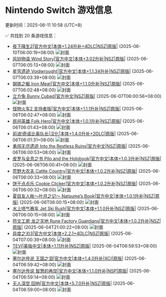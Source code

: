 # Nintendo Switch 游戏信息
更新时间：2025-06-11 10:58 (UTC+8)

✅ 共找到 20 条游戏信息：

- [夜下降生2|官方中文|本体+1.24升补+4DLC|NSZ|原版|](https://www.gamer520.com/71383.html) (2025-06-10T06:00:19+08:00)
  ![封面](https://shared.cdn.queniuqe.com/store_item_assets/steam/apps/2076010/capsule_616x353.jpg?t=1706142345)
- [风铃物语 Wind Story|官方中文|本体+3.02升补|NSZ|原版|](https://www.gamer520.com/91247.html) (2025-06-07T06:05:13+08:00)
  ![封面](https://shared.cdn.queniuqe.com/store_item_assets/steam/apps/3029500/capsule_616x353_schinese.jpg?t=1744117903)
- [星穹遗迹 Voidwrought|官方中文|本体+1.1.34升补|NSZ|原版|](https://www.gamer520.com/83824.html) (2025-06-07T06:03:39+08:00)
  ![封面](https://shared.cdn.queniuqe.com/store_item_assets/steam/apps/2014550/capsule_616x353.jpg?t=1729675216)
- [钢铁之躯 Iron Meat|官方中文|本体+1.1.0升补|NSZ|原版|](https://www.gamer520.com/82458.html) (2025-06-07T06:02:48+08:00)
  ![封面](https://shared.cdn.queniuqe.com/store_item_assets/steam/apps/1157740/capsule_616x353.jpg?t=1727323261)
- [立方兔 Bunny Cubed|官方中文|NSZ|原版|](https://www.gamer520.com/94067.html) (2025-06-07T06:00:56+08:00)
  ![封面](https://img-eshop.cdn.nintendo.net/i/ba95dbac605c96c39b061e0d3fa2dc4ce5f505ce3c0b82ef1cb184d822fed8de.jpg?w=1920)
- [怪物火车2 支持者版|官方中文|本体+1.1.1升补|NSZ|原版|](https://www.gamer520.com/93184.html) (2025-06-06T06:02:47+08:00)
  ![封面](https://s1.imagehub.cc/images/2025/05/22/a41051caaa6604d8b4e7fbc37c1db557.jpg)
- [民间英雄 Folk Hero|官方中文|本体+1.0.1升补|NSZ|原版|](https://www.gamer520.com/94021.html) (2025-06-06T06:01:43+08:00)
  ![封面](https://shared.cdn.queniuqe.com/store_item_assets/steam/apps/2342150/capsule_616x353.jpg?t=1741255756)
- [前进!奇诺比奥队长|汉化|本体+1.4.0升补+2DLC|原版|](https://www.gamer520.com/7582.html) (2025-06-06T06:01:31+08:00)
  ![封面](https://ig.freer.blog/upload/art_editor/20201129-1/427fa9532cca7762c87ada8e594caa76.jpg)
- [勇闯无尽遗迹 Into the Restless Ruins|官方中文|NSZ|原版|](https://www.gamer520.com/94004.html) (2025-06-06T06:00:53+08:00)
  ![封面](https://shared.cdn.queniuqe.com/store_item_assets/steam/apps/2877770/capsule_616x353.jpg?t=1747747006)
- [皮罗与全息之书 Pilo and the Holobook|官方中文|本体+1.0.3升补|NSZ|原版|](https://www.gamer520.com/91095.html) (2025-06-06T06:00:41+08:00)
  ![封面](https://ig.2468c.com/2025/04/11/cbc8b23f750e1.jpg)
- [荒野大农夫 Cattle Country|官方中文|本体+1.0.2升补|NSZ|原版|](https://www.gamer520.com/94019.html) (2025-06-06T06:00:33+08:00)
  ![封面](https://shared.cdn.queniuqe.com/store_item_assets/steam/apps/2818150/capsule_616x353.jpg?t=1748355228)
- [饼干点点乐 Cookie Clicker|官方中文|本体+1.0.2升补|NSZ|原版|](https://www.gamer520.com/94009.html) (2025-06-06T06:00:32+08:00)
  ![封面](https://shared.cdn.queniuqe.com/store_item_assets/steam/apps/1454400/capsule_616x353.jpg?t=1739389079)
- [夏目友人帐～叶月之记～ Natsume’s Book|官方中文|本体+1.0.1升补|NSZ|原版|](https://www.gamer520.com/94007.html) (2025-06-06T06:00:15+08:00)
  ![封面](https://s1.imagehub.cc/images/2025/06/05/13969af2bbc7956718c5e95fba8363f3.jpg)
- [水上喷气赛车 Jet Ski Rush|官方中文|本体+1.1.0升补|NSZ|原版|](https://www.gamer520.com/94011.html) (2025-06-06T06:00:15+08:00)
  ![封面](https://assets.nintendo.com/image/upload/ar_16:9,b_auto:border,c_lpad/b_white/f_auto/q_auto/dpr_1.5/c_scale,w_1200/ncom/software/switch/70010000073459/44da2d38e80c69dfe231e15dec2778fb5b07d173a08ca468121567dd21a5410c)
- [符文工房 龙之天地 Rune Factory Guardians|官方中文|本体+1.0.2升补|NSZ|原版|](https://www.gamer520.com/93898.html) (2025-06-04T21:00:22+08:00)
  ![封面](https://s1.imagehub.cc/images/2025/06/04/21dd2eb26d333c54dfa8eca3966342bd.jpg)
- [异度之刃3|官方中文|本体+2.2.1+4DLC|NSZ|原版|](https://www.gamer520.com/48547.html) (2025-06-04T07:00:39+08:00)
  ![封面](https://ig.freer.blog/2023/09/14/e523b516d4656.jpg)
- [TEVI|美版中文|本体+1.11升补|NSZ|原版|](https://www.gamer520.com/68945.html) (2025-06-04T06:59:53+08:00)
  ![封面](https://shared.cdn.queniuqe.com/store_item_assets/steam/apps/2230650/capsule_616x353.jpg?t=1701314590)
- [塞尔达传说 王国之泪|官方中文|本体+1.4.0升补|XCI|原版|](https://www.gamer520.com/94084.html) (2025-06-04T06:59:42+08:00)
  ![封面](https://store.nintendo.com.hk/media/catalog/product/cache/fbd142b527b990ca39daf426d49f9eed/3/7/37349cde8b55828bbdad9d0a62b546c61862c4cb35142a904bd36f222d374e58_1675844189.jpg)
- [塞尔达传说 智慧的再现|官方中文|本体+1.1.0升补|NSP|原版|](https://www.gamer520.com/93728.html) (2025-06-04T06:59:14+08:00)
  ![封面](https://img-eshop.cdn.nintendo.net/i/24bf7633ec7f17dfaec8f0eff8b25bdc6ebd202a4069e06a75cb09a75fc67010.jpg?w=1920)
- [无人深空 回响|官方中文|本体+5.7.0升补|NSZ|原版|](https://www.gamer520.com/42700.html) (2025-06-04T06:59:00+08:00)
  ![封面](https://img.3dmgame.com/uploads/images/news/20250327/1743038967_812780_jpg_r.jpg)
